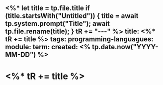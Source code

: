 <%*
  let title = tp.file.title
  if (title.startsWith("Untitled")) {
    title = await tp.system.prompt("Title");
    await tp.file.rename(title);
  } 
  tR += "---"
%>
title:  <%* tR += title %>
tags:
programming-languagues:
module:
term:
created: <% tp.date.now("YYYY-MM-DD") %>
---
# <%* tR += title %>